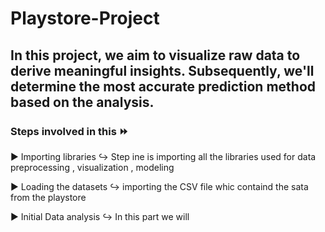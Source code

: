 # Playstore-Project
## In this project, we aim to visualize raw data to derive meaningful insights. Subsequently, we'll determine the most accurate prediction method based on the analysis.
### Steps involved in this ⏩
  ▶️ Importing libraries 
      ↪️ Step ine is importing all the libraries used for data preprocessing , visualization , modeling 

  ▶️ Loading the datasets 
      ↪️ importing the CSV file whic containd the sata from the playstore 

  ▶️ Initial Data analysis 
      ↪️ In this part we will 
